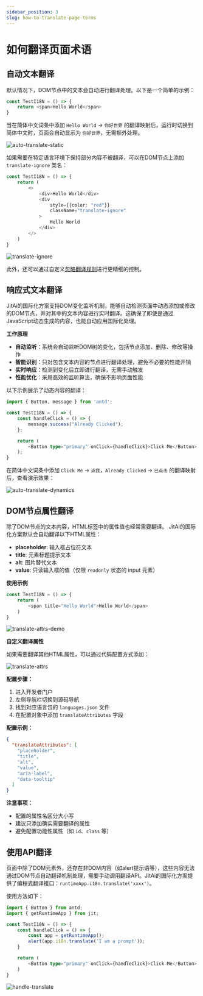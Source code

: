 ```yaml
---
sidebar_position: 3
slug: how-to-translate-page-terms
---
```


# 如何翻译页面术语

## 自动文本翻译

默认情况下，DOM节点中的文本会自动进行翻译处理。以下是一个简单的示例：

```typescript
const TestI18N = () => {
    return <span>Hello World</span>
}
```

当在简体中文词条中添加 `Hello World` → `你好世界` 的翻译映射后，运行时切换到简体中文时，页面会自动显示为 `你好世界`，无需额外处理。

![auto-translate-static](./img/auto-translate-static.gif)

如果需要在特定语言环境下保持部分内容不被翻译，可以在DOM节点上添加 `translate-ignore` 类名：

```typescript
const TestI18N = () => {
    return (
        <>
            <div>Hello World</div>
            <div
                style={{color: "red"}}
                className="translate-ignore"
            >
                Hello World
            </div>
        </>
    )
}
```

![translate-ignore](./img/translate-ignore.gif)

此外，还可以通过自定义[忽略翻译规则](./translate-ignore-rules)进行更精细的控制。

## 响应式文本翻译

JitAi的国际化方案支持DOM变化监听机制，能够自动检测页面中动态添加或修改的DOM节点，并对其中的文本内容进行实时翻译。这确保了即使是通过JavaScript动态生成的内容，也能自动应用国际化处理。

**工作原理**
- **自动监听**：系统会自动监听DOM树的变化，包括节点添加、删除、修改等操作
- **智能识别**：只对包含文本内容的节点进行翻译处理，避免不必要的性能开销
- **实时响应**：检测到变化后立即进行翻译，无需手动触发
- **性能优化**：采用高效的监听算法，确保不影响页面性能

以下示例展示了动态内容的翻译：

```typescript
import { Button, message } from 'antd';

const TestI18N = () => {
    const handleClick = () => {
        message.success("Already Clicked");
    };

    return (
        <Button type="primary" onClick={handleClick}>Click Me</Button>
    );
}
```

在简体中文词条中添加 `Click Me` → `点我`，`Already Clicked` → `已点击` 的翻译映射后，查看演示效果：

![auto-translate-dynamics](./img/auto-translate-dynamics.gif)

## DOM节点属性翻译

除了DOM节点的文本内容，HTML标签中的属性值也经常需要翻译。
JitAi的国际化方案默认会自动翻译以下HTML属性：

- **placeholder**: 输入框占位符文本
- **title**: 元素标题提示文本
- **alt**: 图片替代文本
- **value**: 只读输入框的值（仅限 `readonly` 状态的 input 元素）

**使用示例**

```typescript
const TestI18N = () => {
    return (
        <span title="Hello World">Hello World</span>
    )
}
```
![translate-attrs-demo](./img/translate-attrs.gif)

**自定义翻译属性**

如果需要翻译其他HTML属性，可以通过代码配置方式添加：

![translate-attrs](./img/translate-attrs.png)

**配置步骤：**

1. 进入开发者门户
2. 左侧导航栏切换到源码导航
3. 找到对应语言包的 `languages.json` 文件
4. 在配置对象中添加 `translateAttributes` 字段

**配置示例：**
```json
{
  "translateAttributes": [
    "placeholder",
    "title", 
    "alt",
    "value",
    "aria-label",
    "data-tooltip"
  ]
}
```
**注意事项：**
- 配置的属性名区分大小写
- 建议只添加确实需要翻译的属性
- 避免配置功能性属性（如 `id`、`class` 等）


## 使用API翻译

页面中除了DOM元素外，还存在非DOM内容（如alert提示语等），这些内容无法通过DOM节点自动翻译机制处理，需要手动调用翻译API。JitAi的国际化方案提供了编程式翻译接口：`runtimeApp.i18n.translate('xxxx')`。

使用方法如下：

```typescript
import { Button } from antd;
import { getRuntimeApp } from jit;

const TestI18N = () => {
    const handleClick = () => {
        const app = getRuntimeApp();
        alert(app.i18n.translate('I am a prompt'));
    }

    return (
        <Button type="primary" onClick={handleClick}>Click Me</Button>
    )
}
```

![handle-translate](./img/handle-translate.gif)
